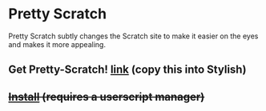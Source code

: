 # Pretty Scratch
Pretty Scratch subtly changes the Scratch site to make it easier on the eyes and makes it more appealing.

## Get Pretty-Scratch! [link](https://raw.githubusercontent.com/GrannyCookies/pretty-scratch/gh-pages/src/main.css) (copy this into Stylish)
## ~~[Install](http://grannycookies.github.io/pretty-scratch/) (requires a userscript manager)~~
